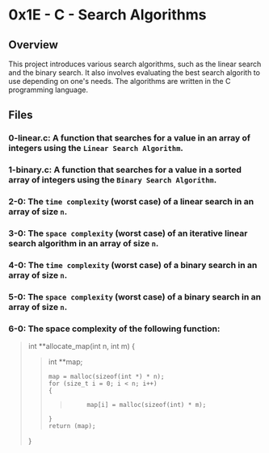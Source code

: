 # 0x1E - C - Search Algorithms

## Overview
This project introduces various search algorithms, such as the linear search and the binary search. It also involves evaluating the best search algorith to use depending on one's needs. The algorithms are written in the C programming language.

## Files

### 0-linear.c: A function that searches for a value in an array of integers using the `Linear Search Algorithm`.

### 1-binary.c: A function that searches for a value in a sorted array of integers using the `Binary Search Algorithm`.

### 2-0: The `time complexity` (worst case) of a linear search in an array of size `n`.

### 3-0: The `space complexity` (worst case) of an iterative linear search algorithm in an array of size `n`.

### 4-0: The `time complexity` (worst case) of a binary search in an array of size `n`.

### 5-0: The `space complexity` (worst case) of a binary search in an array of size `n`.

### 6-0: The space complexity of the following function:
 >  int **allocate_map(int n, int m)
 >  {
 >>	int **map;
 >>
 >>    	map = malloc(sizeof(int *) * n);
 >>   	for (size_t i = 0; i < n; i++)
 >>   	{
 >>>		  map[i] = malloc(sizeof(int) * m);
 >>     }
 >>   	return (map);
 >  }